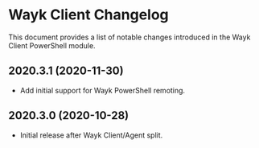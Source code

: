 # Wayk Client Changelog

This document provides a list of notable changes introduced in the Wayk Client PowerShell module.

## 2020.3.1 (2020-11-30)
  * Add initial support for Wayk PowerShell remoting.
 
## 2020.3.0 (2020-10-28)
  * Initial release after Wayk Client/Agent split.
